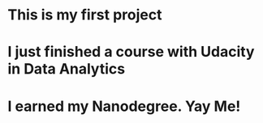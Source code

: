 # This is my first project 
# I just finished a course with Udacity in Data Analytics
# I earned my Nanodegree. Yay Me!
